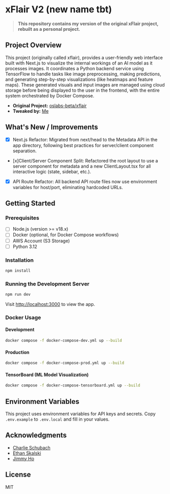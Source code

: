 # xFlair V2 (new name tbt)

> **This repository contains my version of the original xFlair project, rebuilt as a personal project.**

## Project Overview
This project (originally called xflair), provides a user-friendly web interface built with Next.js to visualize the internal workings of an AI model as it processes images. It coordinates a Python backend service using TensorFlow to handle tasks like image preprocessing, making predictions, and generating step-by-step visualizations (like heatmaps and feature maps). These generated visuals and input images are managed using cloud storage before being displayed to the user in the frontend, with the entire system orchestrated by Docker Compose.

- **Original Project:** [oslabs-beta/xflair](https://github.com/oslabs-beta/xflair)
- **Tweaked by:** [Me](https://github.com/devincarrick)

## What's New / Improvements
- [x] Next.js Refactor: Migrated from next/head to the Metadata API in the app directory, following best practices for server/client component separation.
- [x]Client/Server Component Split: Refactored the root layout to use a server component for metadata and a new ClientLayout.tsx for all interactive logic (state, sidebar, etc.).
- [x] API Route Refactor: All backend API route files now use environment variables for host/port, eliminating hardcoded URLs.

## Getting Started

### Prerequisites
- [ ] Node.js (version >= v18.x)
- [ ] Docker (optional, for Docker Compose workflows)
- [ ] AWS Account (S3 Storage)
- [ ] Python 3.12

### Installation
```bash
npm install
```

### Running the Development Server
```bash
npm run dev
```
Visit [http://localhost:3000](http://localhost:3000) to view the app.

### Docker Usage
#### Development
```bash
docker compose -f docker-compose-dev.yml up --build
```
#### Production
```bash
docker compose -f docker-compose-prod.yml up --build
```
#### TensorBoard (ML Model Visualization)
```bash
docker compose -f docker-compose-tensorboard.yml up --build
```

## Environment Variables
This project uses environment variables for API keys and secrets. Copy `.env.example` to `.env.local` and fill in your values.

## Acknowledgments
- [Charlie Schubach](https://github.com/SchubyTuesday)
- [Ethan Skalski](https://github.com/ethan-skalski)
- [Jimmy Ho](https://github.com/jimmyho95)

## License
MIT